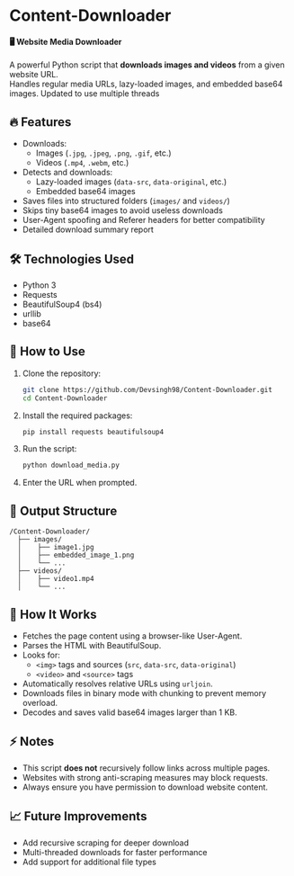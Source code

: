 # Content-Downloader

#### 🖥️ Website Media Downloader

A powerful Python script that **downloads images and videos** from a given website URL.  
Handles regular media URLs, lazy-loaded images, and embedded base64 images. Updated to use multiple threads

## 🔥 Features
- Downloads:
  - Images (`.jpg`, `.jpeg`, `.png`, `.gif`, etc.)
  - Videos (`.mp4`, `.webm`, etc.)
- Detects and downloads:
  - Lazy-loaded images (`data-src`, `data-original`, etc.)
  - Embedded base64 images
- Saves files into structured folders (`images/` and `videos/`)
- Skips tiny base64 images to avoid useless downloads
- User-Agent spoofing and Referer headers for better compatibility
- Detailed download summary report

## 🛠️ Technologies Used
- Python 3
- Requests
- BeautifulSoup4 (bs4)
- urllib
- base64

## 🚀 How to Use
1. Clone the repository:
   ```bash
   git clone https://github.com/Devsingh98/Content-Downloader.git
   cd Content-Downloader
   ```

2. Install the required packages:
   ```bash
   pip install requests beautifulsoup4
   ```

3. Run the script:
   ```bash
   python download_media.py
   ```

4. Enter the URL when prompted.

## 📂 Output Structure
```
/Content-Downloader/
  ├── images/
  │    ├── image1.jpg
  │    ├── embedded_image_1.png
  │    └── ...
  ├── videos/
  │    ├── video1.mp4
  │    └── ...
```

## 🧠 How It Works
- Fetches the page content using a browser-like User-Agent.
- Parses the HTML with BeautifulSoup.
- Looks for:
  - `<img>` tags and sources (`src`, `data-src`, `data-original`)
  - `<video>` and `<source>` tags
- Automatically resolves relative URLs using `urljoin`.
- Downloads files in binary mode with chunking to prevent memory overload.
- Decodes and saves valid base64 images larger than 1 KB.

## ⚡ Notes
- This script **does not** recursively follow links across multiple pages.
- Websites with strong anti-scraping measures may block requests.
- Always ensure you have permission to download website content.

## 📈 Future Improvements
- Add recursive scraping for deeper download
- Multi-threaded downloads for faster performance
- Add support for additional file types



